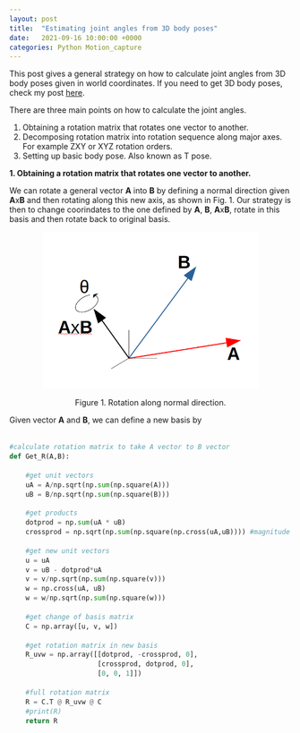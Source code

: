 ```yaml
---
layout: post
title:  "Estimating joint angles from 3D body poses"
date:   2021-09-16 10:00:00 +0000
categories: Python Motion_capture 
---
```


This post gives a general strategy on how to calculate joint angles from 3D body poses given in world coordinates. If you need to get 3D body poses, check my post [here](https://temugeb.github.io/python/computer_vision/2021/09/14/bodypose3d.html). 

There are three main points on how to calculate the joint angles.  
1. Obtaining a rotation matrix that rotates one vector to another.  
2. Decomposing rotation matrix into rotation sequence along major axes. For example ZXY or XYZ rotation orders.
3. Setting up basic body pose. Also known as T pose.

**1. Obtaining a rotation matrix that rotates one vector to another.**

We can rotate a general vector **A** into **B** by defining a normal direction given **A**x**B** and then rotating along this new axis, as shown in Fig. 1. Our strategy is then to change coorindates to the one defined by **A**, **B**, **A**x**B**, rotate in this basis and then rotate back to original basis.   

<p align="center">
  <img src="https://github.com/TemugeB/temugeb.github.io/blob/main/_posts/images/rots.png?raw=true" height = 280>
</p>
<p align="center">
Figure 1. Rotation along normal direction.
</p>


Given vector **A** and **B**, we can define a new basis by 
```python 

#calculate rotation matrix to take A vector to B vector
def Get_R(A,B):

    #get unit vectors
    uA = A/np.sqrt(np.sum(np.square(A)))
    uB = B/np.sqrt(np.sum(np.square(B)))

    #get products
    dotprod = np.sum(uA * uB)
    crossprod = np.sqrt(np.sum(np.square(np.cross(uA,uB)))) #magnitude

    #get new unit vectors
    u = uA
    v = uB - dotprod*uA
    v = v/np.sqrt(np.sum(np.square(v)))
    w = np.cross(uA, uB)
    w = w/np.sqrt(np.sum(np.square(w)))

    #get change of basis matrix
    C = np.array([u, v, w])

    #get rotation matrix in new basis
    R_uvw = np.array([[dotprod, -crossprod, 0],
                      [crossprod, dotprod, 0],
                      [0, 0, 1]])

    #full rotation matrix
    R = C.T @ R_uvw @ C
    #print(R)
    return R

```
